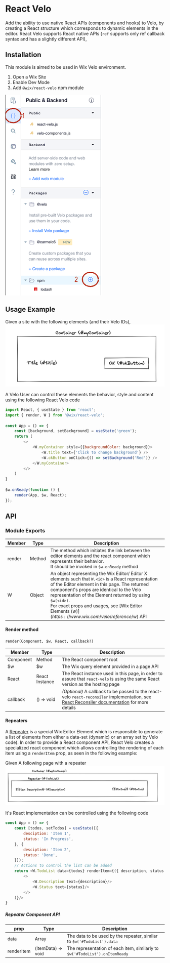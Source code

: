 # React Velo
Add the ability to use native React APIs (components and hooks) to Velo, by creating a React structure which corresponds to dynamic elements in the editor.
React Velo supports React native APIs (`ref` supports only ref callback syntax and has a slightly different API), 

## Installation
This module is aimed to be used in Wix Velo environment.
1. Open a Wix Site
2. Enable Dev Mode
3. Add `@wix/react-velo` npm module

![img.png](docs/assets/velo-sources-panel.png)

## Usage Example
Given a site with the following elements (and their Velo IDs),
![img.png](docs/assets/simple-example.png)

A Velo User can control these elements the behavior, style and content using the following React Velo code<br>

```javascript
import React, { useState } from 'react';
import { render, W } from '@wix/react-velo';

const App = () => {
	const [background, setBackground] = useState('green');
	return (
		<>
			<W.myContainer style={{backgroundColor: background}}>
				<W.title text={'Click to change background'} />
				<W.okButton onClick={() => setBackground('Red')} />
			</W.myContainer>
		</>
	)
}

$w.onReady(function () {
	render(App, $w, React);
});
```

## API
### Module Exports
| Member 	 | Type  	 | Description  	                                                                                                                                                                                                                                                                                                                  |
|----------|---------|---------------------------------------------------------------------------------------------------------------------------------------------------------------------------------------------------------------------------------------------------------------------------------------------------------------------------------|
| 	render  | Method	 | The method which initiates the link between the editor elements and the react component which represents their behavior.<br> It should be invoked in `$w.onReady` method	                                                                                                                                                       |
| 	W       | Object	 | An object representing the Wix Editor/ Editor X elements such that `W.<id>` is a React representation of the Editor element in this page. The returned component's props are identical to the Velo representation of the Element returned by using `$w(<id>)`.<br> For exact props and usages, see [Wix Editor Elements ($w)](https://www.wix.com/velo/reference/$w) API |


#### Render method
`render(Component, $w, React, callback?)`

| Member 	   | Type  	     | Description  	                                                                                                                                |
|------------|-------------|-----------------------------------------------------------------------------------------------------------------------------------------------|
| 	Component | Method	     | The React component root	                                                                                                                     |
| 	$w        | $w	         | The Wix query element provided in a page API	                                                                                                 |
| 	React     | React Instance	 | The React instance used in this page, in order to assure that `react-velo` is using the same React version as the hosting page	               |
| 	callback  | () => void | *(Optional)* A callback to be passed to the react-velo `react-reconsiler` implementation, see [React Reconsiler documentation](https://github.com/facebook/react/tree/main/packages/react-reconciler) for more details |                                                                                                                             |

#### Repeaters
A [Repeater](https://www.wix.com/velo/reference/$w/repeater) is a special Wix Editor Element which is responsible to generate a list of elements from either a data-set (dynamic) or an array set by Velo code).
In order to provide a React component API, React Velo creates a specialized react component which allows controlling the rendering of each item using a `renderItem` prop, as seen in the following example:

Given A following page with a repeater
![img_1.png](docs/assets/repeater-example.png)

It's React implementation can be controlled using the following code
```javascript
const App = () => {
    const [todos, setTodos] = useState([{
        desciption: 'Item 1',
        status: 'In Progress',
    }, {
        desciption: 'Item 2',
        status: 'Done',
    }]);
    // Actions to control the list can be added
    return <W.TodoList data={todos} renderItem={({ description, status }) => (
        <>
            <W.Description text={description}/>
            <W.Status text={status}/>
        </>
    )}/>
}
```
##### Repeater Component API

| prop 	      | Type  	            | Description  	                                                              |
|-------------|--------------------|-----------------------------------------------------------------------------|
| 	data       | Array	             | The data to be used by the repeater, similar to `$w('#TodoList').data`	     |
| 	renderItem | (itemData) => void | The representation of each item, similarly to `$w('#TodoList').onItemReady` |
